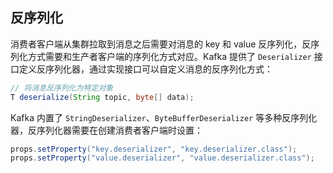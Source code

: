 ## 反序列化
消费者客户端从集群拉取到消息之后需要对消息的 key 和 value 反序列化，反序列化方式需要和生产者客户端的序列化方式对应。Kafka 提供了 `Deserializer` 接口定义反序列化器，通过实现接口可以自定义消息的反序列化方式：
```java
// 将消息反序列化为特定对象
T deserialize(String topic, byte[] data);
```
Kafka 内置了 `StringDeserializer`、`ByteBufferDeserializer` 等多种反序列化器，反序列化器需要在创建消费者客户端时设置：
```java
props.setProperty("key.deserializer", "key.deserializer.class");
props.setProperty("value.deserializer", "value.deserializer.class");
```